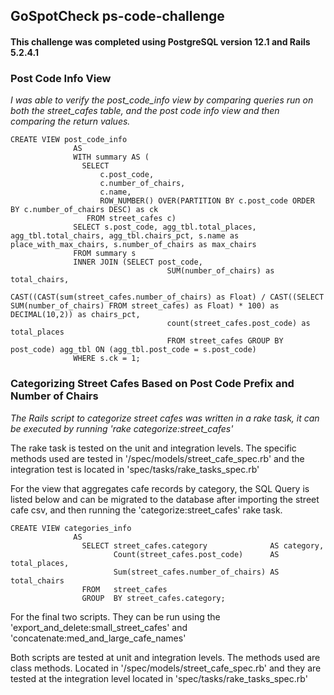 ## GoSpotCheck ps-code-challenge

#### This challenge was completed using PostgreSQL version 12.1 and Rails 5.2.4.1

### Post Code Info View

*I was able to verify the post_code_info view by comparing queries run on both the street_cafes table, and the post code info view and then comparing the return values.*


```
CREATE VIEW post_code_info
              AS
              WITH summary AS (
                SELECT
                    c.post_code,
                    c.number_of_chairs,
                    c.name,
                    ROW_NUMBER() OVER(PARTITION BY c.post_code ORDER BY c.number_of_chairs DESC) as ck
                 FROM street_cafes c)
              SELECT s.post_code, agg_tbl.total_places, agg_tbl.total_chairs, agg_tbl.chairs_pct, s.name as place_with_max_chairs, s.number_of_chairs as max_chairs
              FROM summary s
              INNER JOIN (SELECT post_code,
                                   SUM(number_of_chairs) as total_chairs,
                                   CAST((CAST(sum(street_cafes.number_of_chairs) as Float) / CAST((SELECT SUM(number_of_chairs) FROM street_cafes) as Float) * 100) as DECIMAL(10,2)) as chairs_pct,
                                   count(street_cafes.post_code) as total_places
                                   FROM street_cafes GROUP BY post_code) agg_tbl ON (agg_tbl.post_code = s.post_code)
              WHERE s.ck = 1;
```

### Categorizing Street Cafes Based on Post Code Prefix and Number of Chairs

*The Rails script to categorize street cafes was written in a rake task, it can be executed by running 'rake categorize:street_cafes'*

The rake task is tested on the unit and integration levels. The specific methods used are tested in '/spec/models/street_cafe_spec.rb' and the integration test is located in 'spec/tasks/rake_tasks_spec.rb'

For the view that aggregates cafe records by category, the SQL Query is listed below and can be migrated to the database after importing the street cafe csv, and then running the 'categorize:street_cafes' rake task.

```
CREATE VIEW categories_info
              AS
                SELECT street_cafes.category              AS category,
                       Count(street_cafes.post_code)      AS total_places,
                       Sum(street_cafes.number_of_chairs) AS total_chairs
                FROM   street_cafes
                GROUP  BY street_cafes.category;
```

For the final two scripts. They can be run using the 'export_and_delete:small_street_cafes' and 'concatenate:med_and_large_cafe_names'

Both scripts are tested at unit and integration levels. The methods used are class methods. Located in '/spec/models/street_cafe_spec.rb' and they are tested at the integration level located in 'spec/tasks/rake_tasks_spec.rb'
